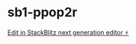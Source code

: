 # sb1-ppop2r

[Edit in StackBlitz next generation editor ⚡️](https://stackblitz.com/~/github.com/MxmRvskx/sb1-ppop2r)